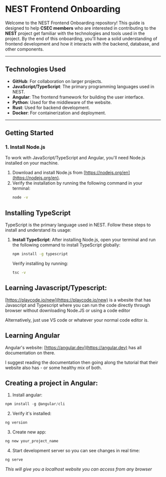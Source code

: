 # NEST Frontend Onboarding

Welcome to the NEST Frontend Onboarding repository! This guide is designed to help **CSEC members** who are interested in contributing to the **NEST** project get familiar with the technologies and tools used in the project. By the end of this onboarding, you'll have a solid understanding of frontend development and how it interacts with the backend, database, and other components.

---

## **Technologies Used**

- **GitHub**: For collaboration on larger projects.
- **JavaScript/TypeScript**: The primary programming languages used in NEST.
- **Angular**: The frontend framework for building the user interface.
- **Python**: Used for the middleware of the website.
- **Rust**: Used for backend development.
- **Docker**: For containerization and deployment.

---

## **Getting Started**

### **1. Install Node.js**
To work with JavaScript/TypeScript and Angular, you'll need Node.js installed on your machine.

1. Download and install Node.js from [https://nodejs.org/en](https://nodejs.org/en).
2. Verify the installation by running the following command in your terminal:
   ```bash
   node -v
   ```

## **Installing TypeScript**

TypeScript is the primary language used in NEST. Follow these steps to install and understand its usage:

1. **Install TypeScript**:
   After installing Node.js, open your terminal and run the following command to install TypeScript globally:
   ```bash
   npm install -g typescript
   ```

   Verify installing by running:
   ```bash
   tsc -v
   ```

## **Learning Javascript/Typescript:**
[https://playcode.io/new](https://playcode.io/new) is a wbesite that has Javascript and Typescript where you can run the code directly through browser without downloading Node.JS or using a code editor

Alternatively, just use VS code or whatever your normal code editor is.

## **Learning Angular**
Angular's website: [https://angular.dev](https://angular.dev) has all documentation on there.

I suggest reading the documentation then going along the tutorial that their website also has - or some healthy mix of both.

## **Creating a project in Angular:**
1) Install angular: 
```c
npm install -g @angular/cli
```
2) Verify it's installed: 
```c
ng version
```
3) Create new app: 
```c
ng new your_project_name
```

4) Start development server so you can see changes in real time: 
```c
ng serve
```
*This will give you a localhost website you can access from any browser*

